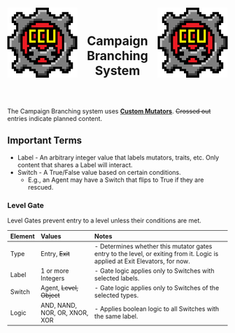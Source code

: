 ﻿<p align="left">
<img src="../Resources/Image/CCU/CCU_160x160.png" alt="CCU Logo" align="left">
<img src="../Resources/Image/CCU/CCU_160x160.png" alt="Yeah there are two, so what" align="right">
</p>

<h1 align="center">
<br>
Campaign Branching System
</h1>
<br><br>

The Campaign Branching system uses <b>[Custom Mutators](/CCU/Documentation/S02_Configurator.md)</b>. ~~Crossed out~~ entries indicate planned content.

##		Important Terms
- Label - An arbitrary integer value that labels mutators, traits, etc. Only content that shares a Label will interact.
- Switch - A True/False value based on certain conditions. 
  - E.g., an Agent may have a Switch that flips to True if they are rescued.

###			Level Gate
Level Gates prevent entry to a level unless their conditions are met.

|Element				|Values						|Notes													|
|:----------------------|:--------------------------|:------------------------------------------------------|
|Type					|Entry, ~~Exit~~			|- Determines whether this mutator gates entry to the level, or exiting from it. Logic is applied at Exit Elevators, for now.
|Label					|1 or more Integers			|- Gate logic applies only to Switches with selected labels.
|Switch					|Agent, ~~Level, Object~~	|- Gate logic applies only to Switches of the selected types.
|Logic					|AND, NAND, NOR, OR, XNOR, XOR|- Applies boolean logic to all Switches with the same label. 

<!--
WIP NOTES

###			Level Gate Switch Triggers

|Mutator											|Notes													|
|:--------------------------------------------------|:------------------------------------------------------|
|Alien Summoned
|All [class] neutralized
|Computer Hacked
|Happy Waves

###			Tracked Variables
Track countable events throughout the campaign for freer branching.

##         Object Variables

###			Object Switches

|Variable											|Notes						|
|:--------------------------------------------------|:--------------------------|
|Switch [A/B/C/D]									|
|Switch Modifiers [OR/NOT/XOR]						|- Default behavior: OR

####			Object Switch Triggers

|Trigger											|Notes													|
|:--------------------------------------------------|:------------------------------------------------------|
|Deactivated
|Destroyed
|Hacked
|Powered
|Tampered

###			Elevator Variables
[These will have to be multi-option Scrolling Button Lists that allow adding a whole list of variables to ExtraVarString]

|Variable											|Notes													|
|:--------------------------------------------------|:------------------------------------------------------|
|Exit [A/B/C/D]										|- Gives option to exit into the tagged level, if that level's Gate conditions are met.
|Exit [-4 to 4]										|- Gives option to skip back/on itself/ahead in level list by the given number. Levels accessed this way are not subject to Gate/Switch logic.
|Exit Progression                                   |- When using "Exit Level" vanilla interaction, index of the target level increases every time this level is entered. If this is level 1, elevator will exit to level 2 the first time, 3 the second, etc. This is one way to create a Hub level.
|Disable Vanilla									|- Disables vanilla "Exit Level" option

##		Traits

|Trait												|Notes													|
|:--------------------------------------------------|:------------------------------------------------------|
|Switch [A/B/C/D]									|- If Switch Triggers are true, flips this Switch to true, contributing to access to Gate.
|Switch Modifiers [AND/OR/XOR]						|- Default behavior: OR

###			Agent Switch Triggers

|Trigger											|Notes													|
|:--------------------------------------------------|:------------------------------------------------------|
|Dismissed											|
|Freed												|
|Gibbed												| 
|Hired												|
|Hired Permanently									|
|Holed												|
|Killed												|
|[Relationship]	to Player							|
|Neutralized										|
|Exit Level											| 
|Paid $1000											|

--!>
